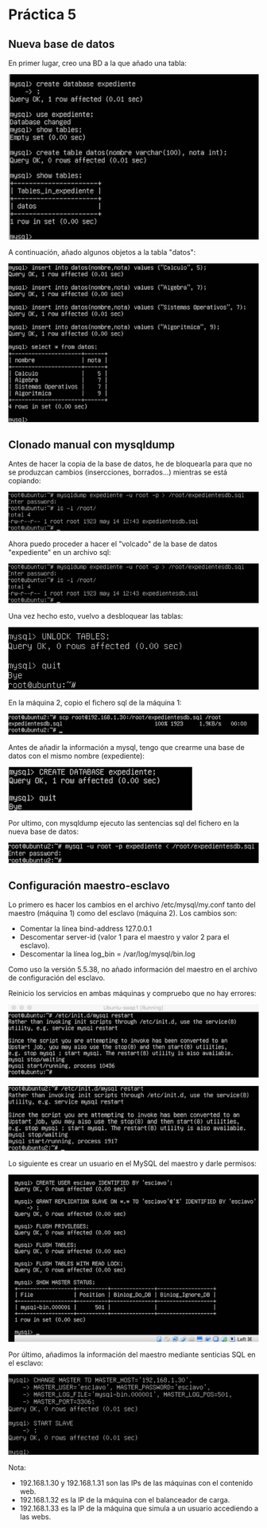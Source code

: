 # Práctica 5

## Nueva base de datos


En primer lugar, creo una BD a la que añado una tabla:

![img1](https://github.com/fjfernandez93/swap1516/blob/master/pract5/img/1.png)

A continuación, añado algunos objetos a la tabla "datos":

![img2](https://github.com/fjfernandez93/swap1516/blob/master/pract5/img/2.png)

## Clonado manual con mysqldump

Antes de hacer la copia de la base de datos, he de bloquearla para que no se produzcan cambios (insercciones, borrados...) mientras
se está copiando:

![img3](https://github.com/fjfernandez93/swap1516/blob/master/pract5/img/4.png)

Ahora puedo proceder a hacer el "volcado" de la base de datos "expediente" en un archivo sql:

![img4](https://github.com/fjfernandez93/swap1516/blob/master/pract5/img/4.png)

Una vez hecho esto, vuelvo a desbloquear las tablas:

![img5](https://github.com/fjfernandez93/swap1516/blob/master/pract5/img/5.png)


En la máquina 2, copio el fichero sql de la máquina 1:

![img6](https://github.com/fjfernandez93/swap1516/blob/master/pract5/img/6.png)

Antes de añadir la información a mysql, tengo que crearme una base de datos con el mismo nombre (expediente):

![img7](https://github.com/fjfernandez93/swap1516/blob/master/pract5/img/7.png)

Por ultimo, con mysqldump ejecuto las sentencias sql del fichero en la nueva base de datos:

![img8](https://github.com/fjfernandez93/swap1516/blob/master/pract5/img/8.png)

## Configuración maestro-esclavo

Lo primero es hacer los cambios en el archivo /etc/mysql/my.conf tanto del maestro (máquina 1) como del esclavo (máquina 2).
Los cambios son:

- Comentar la línea bind-address 127.0.0.1
- Descomentar server-id (valor 1 para el maestro y valor 2 para el esclavo).
- Descomentar la línea log_bin = /var/log/mysql/bin.log

Como uso la versión 5.5.38, no añado información del maestro en el archivo de configuración del esclavo.

Reinicio los servicios en ambas máquinas y compruebo que no hay errores:

![img9](https://github.com/fjfernandez93/swap1516/blob/master/pract5/img/9.png)

![img10](https://github.com/fjfernandez93/swap1516/blob/master/pract5/img/10.png)

Lo siguiente es crear un usuario en el MySQL del maestro y darle permisos:

![img11](https://github.com/fjfernandez93/swap1516/blob/master/pract5/img/11.png)

Por último, añadimos la información del maestro mediante senticias SQL en el esclavo:

![img12](https://github.com/fjfernandez93/swap1516/blob/master/pract5/img/12.png)

Nota:

- 192.168.1.30 y 192.168.1.31 son las IPs de las máquinas con el contenido web.
- 192.168.1.32 es la IP de la máquina con el balanceador de carga.
- 192.168.1.33 es la IP de la máquina que simula a un usuario accediendo a las webs.
